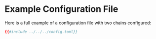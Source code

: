 # Example Configuration File

Here is a full example of a configuration file with two chains configured:

```toml
{{#include ../../../config.toml}}
```
